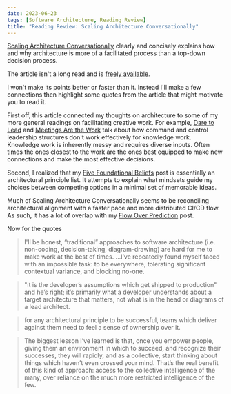 ```yaml
---
date: 2023-06-23
tags: [Software Architecture, Reading Review]
title: "Reading Review: Scaling Architecture Conversationally"
---
```


[Scaling Architecture Conversationally](https://martinfowler.com/articles/scaling-architecture-conversationally.html#principles) clearly and concisely explains how and why architecture is more of a facilitated process than a top-down decision process.
<!--more-->

The article isn't a long read and is [freely available](https://martinfowler.com/articles/scaling-architecture-conversationally.html#principles).

I won't make its points better or faster than it. Instead I'll make a few connections then highlight some quotes from the article that might motivate you to read it.

First off, this article connected my thoughts on architecture to some of my more general readings on facilitating creative work. For example, [Dare to Lead](https://brenebrown.com/hubs/dare-to-lead/) and [Meetings Are the Work](https://spencerfarley.com/2022/10/21/five-foundational-beliefs/) talk about how command and control leadership structures don't work effectively for knowledge work. Knowledge work is inherently messy and requires diverse inputs. Often times the ones closest to the work are the ones best equipped to make new connections and make the most effective decisions.

Second, I realized that my [Five Foundational Beliefs](../../posts/2022/2022-10-21-Five-Foundational-Beliefs.md) post is essentially an architectural principle list. It attempts to explain what mindsets guide my choices between competing options in a minimal set of memorable ideas.

Much of Scaling Architecture Conversationally seems to be reconciling architectural alignment with a faster pace and more distributed CI/CD flow. As such, it has a lot of overlap with my [Flow Over Prediction](../../posts/2023/2023-03-16-flow-over-prediction.md) post.

Now for the quotes

> I'll be honest, “traditional” approaches to software architecture (i.e. non-coding, decision-taking, diagram-drawing) are hard for me to make work at the best of times. ...I’ve repeatedly found myself faced with an impossible task: to be everywhere, tolerating significant contextual variance, and blocking no-one.

> "it is the developer’s assumptions which get shipped to production" and he’s right; it’s primarily what a developer understands about a target architecture that matters, not what is in the head or diagrams of a lead architect.

> for any architectural principle to be successful, teams which deliver against them need to feel a sense of ownership over it.

> The biggest lesson I’ve learned is that, once you empower people, giving them an environment in which to succeed, and recognize their successes, they will rapidly, and as a collective, start thinking about things which haven’t even crossed your mind. That’s the real benefit of this kind of approach: access to the collective intelligence of the many, over reliance on the much more restricted intelligence of the few.



